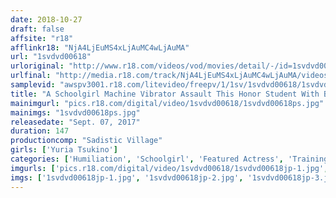 ```yaml
---
date: 2018-10-27
draft: false
affsite: "r18"
afflinkr18: "NjA4LjEuMS4xLjAuMC4wLjAuMA"
url: "1svdvd00618"
urloriginal: "http://www.r18.com/videos/vod/movies/detail/-/id=1svdvd00618"
urlfinal: "http://media.r18.com/track/NjA4LjEuMS4xLjAuMC4wLjAuMA/videos/vod/movies/detail/-/id=1svdvd00618"
samplevid: "awspv3001.r18.com/litevideo/freepv/1/1sv/1svdvd00618/1svdvd00618_dmb_w.mp4"
title: "A Schoolgirl Machine Vibrator Assault This Honor Student With Black Hair Is Getting Breaking In Training With A Machine Vibrator, When She Starts Foaming At The Mouth And Grinding Her Hips And Begging For Cock Yuria Tsukino"
mainimgurl: "pics.r18.com/digital/video/1svdvd00618/1svdvd00618ps.jpg"
mainimgs: "1svdvd00618ps.jpg"
releasedate: "Sept. 07, 2017"
duration: 147
productioncomp: "Sadistic Village"
girls: ['Yuria Tsukino']
categories: ['Humiliation', 'Schoolgirl', 'Featured Actress', 'Training', 'Vibrator', 'Big Vibrator', 'Hi-Def']
imgurls: ['pics.r18.com/digital/video/1svdvd00618/1svdvd00618jp-1.jpg', 'pics.r18.com/digital/video/1svdvd00618/1svdvd00618jp-2.jpg', 'pics.r18.com/digital/video/1svdvd00618/1svdvd00618jp-3.jpg', 'pics.r18.com/digital/video/1svdvd00618/1svdvd00618jp-4.jpg', 'pics.r18.com/digital/video/1svdvd00618/1svdvd00618jp-5.jpg', 'pics.r18.com/digital/video/1svdvd00618/1svdvd00618jp-6.jpg', 'pics.r18.com/digital/video/1svdvd00618/1svdvd00618jp-7.jpg', 'pics.r18.com/digital/video/1svdvd00618/1svdvd00618jp-8.jpg', 'pics.r18.com/digital/video/1svdvd00618/1svdvd00618jp-9.jpg', 'pics.r18.com/digital/video/1svdvd00618/1svdvd00618jp-10.jpg', 'pics.r18.com/digital/video/1svdvd00618/1svdvd00618jp-11.jpg', 'pics.r18.com/digital/video/1svdvd00618/1svdvd00618jp-12.jpg', 'pics.r18.com/digital/video/1svdvd00618/1svdvd00618jp-13.jpg', 'pics.r18.com/digital/video/1svdvd00618/1svdvd00618jp-14.jpg', 'pics.r18.com/digital/video/1svdvd00618/1svdvd00618jp-15.jpg', 'pics.r18.com/digital/video/1svdvd00618/1svdvd00618jp-16.jpg', 'pics.r18.com/digital/video/1svdvd00618/1svdvd00618jp-17.jpg', 'pics.r18.com/digital/video/1svdvd00618/1svdvd00618jp-18.jpg', 'pics.r18.com/digital/video/1svdvd00618/1svdvd00618jp-19.jpg', 'pics.r18.com/digital/video/1svdvd00618/1svdvd00618jp-20.jpg']
imgs: ['1svdvd00618jp-1.jpg', '1svdvd00618jp-2.jpg', '1svdvd00618jp-3.jpg', '1svdvd00618jp-4.jpg', '1svdvd00618jp-5.jpg', '1svdvd00618jp-6.jpg', '1svdvd00618jp-7.jpg', '1svdvd00618jp-8.jpg', '1svdvd00618jp-9.jpg', '1svdvd00618jp-10.jpg', '1svdvd00618jp-11.jpg', '1svdvd00618jp-12.jpg', '1svdvd00618jp-13.jpg', '1svdvd00618jp-14.jpg', '1svdvd00618jp-15.jpg', '1svdvd00618jp-16.jpg', '1svdvd00618jp-17.jpg', '1svdvd00618jp-18.jpg', '1svdvd00618jp-19.jpg', '1svdvd00618jp-20.jpg']
---
```

